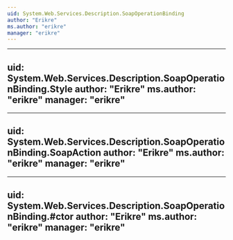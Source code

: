 ```yaml
---
uid: System.Web.Services.Description.SoapOperationBinding
author: "Erikre"
ms.author: "erikre"
manager: "erikre"
---
```


---
uid: System.Web.Services.Description.SoapOperationBinding.Style
author: "Erikre"
ms.author: "erikre"
manager: "erikre"
---

---
uid: System.Web.Services.Description.SoapOperationBinding.SoapAction
author: "Erikre"
ms.author: "erikre"
manager: "erikre"
---

---
uid: System.Web.Services.Description.SoapOperationBinding.#ctor
author: "Erikre"
ms.author: "erikre"
manager: "erikre"
---
